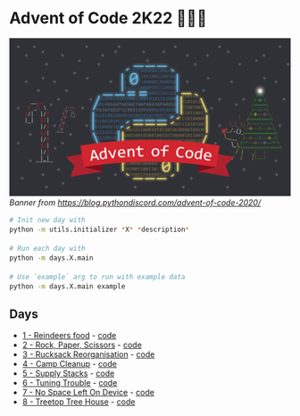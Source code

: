 # Advent of Code 2K22 🎅🦌🎄

![banner](banner.webp)
*Banner from https://blog.pythondiscord.com/advent-of-code-2020/*

```sh
# Init new day with
python -m utils.initializer *X* *description* 

# Run each day with 
python -m days.X.main

# Use `example` arg to run with example data
python -m days.X.main example
```

## Days

- [1 - Reindeers food](https://adventofcode.com/2022/day/1) - [code](/days/1/main.py)
- [2 - Rock, Paper, Scissors](https://adventofcode.com/2022/day/2) - [code](/days/2/main.py)
- [3 - Rucksack Reorganisation](https://adventofcode.com/2022/day/3) - [code](/days/3/main.py)
- [4 - Camp Cleanup](https://adventofcode.com/2022/day/4) - [code](/days/4/main.py)
- [5 - Supply Stacks](https://adventofcode.com/2022/day/5) - [code](/days/5/main.py)
- [6 - Tuning Trouble](https://adventofcode.com/2022/day/6) - [code](/days/6/main.py)
- [7 - No Space Left On Device](https://adventofcode.com/2022/day/7) - [code](/days/7/main.py)
- [8 - Treetop Tree House](https://adventofcode.com/2022/day/8) - [code](/days/8/main.py)